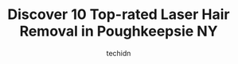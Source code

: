 ---
layout: ampstory
image: https://i0.wp.com/www.depkes.org/wp-content/uploads/2023/06/laser-hair-removal-0-in-poughkeepsie-ny-1685822348.png?resize=640,853
author: techidn
featured: false
description: Discover the impressive array of Laser Hair Removal options in Poughkeepsie NY, where you can find 10 of the largest Laser Hair Removal establishments in the area. From renowned classics to 
title: Discover 10 Top-rated Laser Hair Removal in Poughkeepsie NY
cover:
   title: Discover 10 Top-rated Laser Hair Removal in Poughkeepsie NY
   subtitle: Rickpate
   background: https://www.depkes.org/wp-content/uploads/2023/06/laser-hair-removal-0-in-poughkeepsie-ny-1685822348.png

pages: 
 - layout: thirds
   top: <h1>#1 European Wax Center</h1>
   bottom: "<p>I love going here. The ladies that greet me at the front desk are always on top of their work and get you signed in as quickly and as friendly as possible. I love this pl</p>"
   background: https://www.depkes.org/wp-content/uploads/2023/06/laser-hair-removal-1-in-poughkeepsie-ny-1685822349.jpeg
   backgroundblur: true
 - layout: thirds
   top: <h1>#2 The Art of Skin Dermatology- Poughkeepsie</h1>
   bottom: "<p>I highly recommend The Art of Skin for ALL your dermatology needs.  Beautiful offices, kind and knowledgeable staff, and fantastic doctors. Tania is one of a kind and I t</p>"
   background: https://www.depkes.org/wp-content/uploads/2023/06/laser-hair-removal-2-in-poughkeepsie-ny-1685822349.jpeg
   cta:
      link: https://www.depkes.org/blog/discover-10-top-rated-laser-hair-removal-in-poughkeepsie-ny/
      text: Discover 10 Top-rated Laser Hair Removal in Poughkeepsie NY
 - layout: thirds
   top: <h1>#3 Facial Plastic Reconstructive</h1>
   bottom: "<p>82 N Water St, Poughkeepsie, NY 12601, United States</p>"
   background: https://www.depkes.org/wp-content/uploads/2023/06/laser-hair-removal-3-in-poughkeepsie-ny-1685822350.jpeg
   cta:
      link: https://www.depkes.org/blog/discover-10-top-rated-laser-hair-removal-in-poughkeepsie-ny/
      text: Discover 10 Top-rated Laser Hair Removal in Poughkeepsie NY
 - layout: thirds
   top: <h1>#4 Removery Tattoo Removal & Fading</h1>
   bottom: "<p>3979 Albany Post Rd, Hyde Park, NY 12538, United States</p>"
   background: https://images.unsplash.com/photo-1567360425618-1594206637d2?ixlib=rb-4.0.3&ixid=MnwxMjA3fDB8MHxwaG90by1wYWdlfHx8fGVufDB8fHx8&auto=format&fit=crop&w=640&h=853&q=80
   cta:
      link: https://www.depkes.org/blog/discover-10-top-rated-laser-hair-removal-in-poughkeepsie-ny/
      text: Discover 10 Top-rated Laser Hair Removal in Poughkeepsie NY
 - layout: thirds
   top: <h1>#5 Renu Medispa</h1>
   bottom: "<p>942 NY-376 Suite 17, Wappingers Falls, NY 12590, United States</p>"
   background: https://images.unsplash.com/photo-1618005182384-a83a8bd57fbe?ixlib=rb-4.0.3&ixid=MnwxMjA3fDB8MHxwaG90by1wYWdlfHx8fGVufDB8fHx8&auto=format&fit=crop&w=640&h=853&q=80
   cta:
      link: https://www.depkes.org/blog/discover-10-top-rated-laser-hair-removal-in-poughkeepsie-ny/
      text: Discover 10 Top-rated Laser Hair Removal in Poughkeepsie NY
 - layout: thirds
   top: <h1>#6 Laser Life Esthetics</h1>
   bottom: "<p>1207 US-9 #8, Wappingers Falls, NY 12590, United States</p>"
   background: https://images.unsplash.com/photo-1553949345-eb786bb3f7ba?ixlib=rb-4.0.3&ixid=MnwxMjA3fDB8MHxwaG90by1wYWdlfHx8fGVufDB8fHx8&auto=format&fit=crop&w=640&h=853&q=80
   cta:
      link: https://www.depkes.org/blog/discover-10-top-rated-laser-hair-removal-in-poughkeepsie-ny/
      text: Discover 10 Top-rated Laser Hair Removal in Poughkeepsie NY
 - layout: thirds
   top: <h1>#7 Skinthetics By Danielle</h1>
   bottom: "<p>Sola Salons, 1895 South Rd ste 8, Poughkeepsie, NY 12601, United States</p>"
   background: https://images.unsplash.com/photo-1564951434112-64d74cc2a2d7?ixlib=rb-4.0.3&ixid=MnwxMjA3fDB8MHxwaG90by1wYWdlfHx8fGVufDB8fHx8&auto=format&fit=crop&w=640&h=853&q=80
   cta:
      link: https://www.depkes.org/blog/discover-10-top-rated-laser-hair-removal-in-poughkeepsie-ny/
      text: Discover 10 Top-rated Laser Hair Removal in Poughkeepsie NY
 - layout: thirds
   middle: Continue reading...
   background: https://images.unsplash.com/photo-1533998839656-76f5e4b2bccb?ixlib=rb-4.0.3&ixid=MnwxMjA3fDB8MHxwaG90by1wYWdlfHx8fGVufDB8fHx8&auto=format&fit=crop&w=640&h=853&q=80
   cta:
      link: https://www.depkes.org/blog/discover-10-top-rated-laser-hair-removal-in-poughkeepsie-ny/
      text: Discover 10 Top-rated Laser Hair Removal in Poughkeepsie NY
      
---